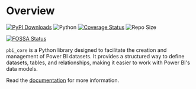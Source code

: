 # Overview


[![PyPI Downloads](https://static.pepy.tech/badge/pbi-core)](https://pepy.tech/projects/pbi-core)
![Python](https://img.shields.io/badge/python-3.11-blue.svg)
[![Coverage Status](https://coveralls.io/repos/github/douglassimonsen/pbi_core/badge.svg?branch=main)](https://coveralls.io/github/douglassimonsen/pbi_core?branch=main)
![Repo Size](https://img.shields.io/github/repo-size/douglassimonsen/pbi_core)
<!-- [![FOSSA Status](https://app.fossa.com/api/projects/git%2Bgithub.com%2Fdouglassimonsen%2Fpbi_core.svg?type=shield&issueType=license)](https://app.fossa.com/projects/git%2Bgithub.com%2Fdouglassimonsen%2Fpbi_core?ref=badge_shield&issueType=license) -->
[![FOSSA Status](https://app.fossa.com/api/projects/git%2Bgithub.com%2Fdouglassimonsen%2Fpbi_core.svg?type=shield&issueType=security)](https://app.fossa.com/projects/git%2Bgithub.com%2Fdouglassimonsen%2Fpbi_core?ref=badge_shield&issueType=security)

`pbi_core` is a Python library designed to facilitate the creation and management of Power BI datasets. It provides a structured way to define datasets, tables, and relationships, making it easier to work with Power BI's data models.

Read the [documentation](https://douglassimonsen.github.io/pbi_core/) for more information.
